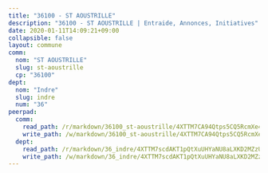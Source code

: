 ```yaml
---
title: "36100 - ST AOUSTRILLE"
description: "36100 - ST AOUSTRILLE | Entraide, Annonces, Initiatives"
date: 2020-01-11T14:09:21+09:00
collapsible: false
layout: commune
comm:
  nom: "ST AOUSTRILLE"
  slug: st-aoustrille
  cp: "36100"
dept:
  nom: "Indre"
  slug: indre
  num: "36"
peerpad:
  comm:
    read_path: /r/markdown/36100_st-aoustrille/4XTTM7CA94Qtps5CQ5RcmXe49JNevcUZxGMYzzas62ECN4X1e
    write_path: /w/markdown/36100_st-aoustrille/4XTTM7CA94Qtps5CQ5RcmXe49JNevcUZxGMYzzas62ECN4X1e-K3TgUnqhQ33Q8axVYRvgnoE3sYBkWbpWRjhVUvrjmcRsNLYH8TQjpnU9MY14CLjea45eRfpnFncvRa2UrGSVmKaJwq7vZbXK5b2W6YYhTp4EMjND3B2ghu48BfdhNj4TeWsDTYCU
  dept:
    read_path: /r/markdown/36_indre/4XTTM7scdAKT1pQtXuUHYaNU8aLXKD2MZzUyDRUiaoLJH1te1
    write_path: /w/markdown/36_indre/4XTTM7scdAKT1pQtXuUHYaNU8aLXKD2MZzUyDRUiaoLJH1te1-K3TgUJm9AdSDNtPtmMKFa5Tiw77X4i7zf6CsTYrtgVdahxAwuJV6RAfi8dWyH9wrbVDRxjX7knrwwECg7WApeuWQ945kurMeJLQeKJv4CQZseab78J3HMioZhgr2H44E9b6FqBoT
---
```


